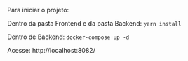 Para iniciar o projeto: 

Dentro da pasta Frontend e da pasta Backend:
`` yarn install  ``

Dentro de Backend: 
`` docker-compose up -d ``

Acesse: http://localhost:8082/